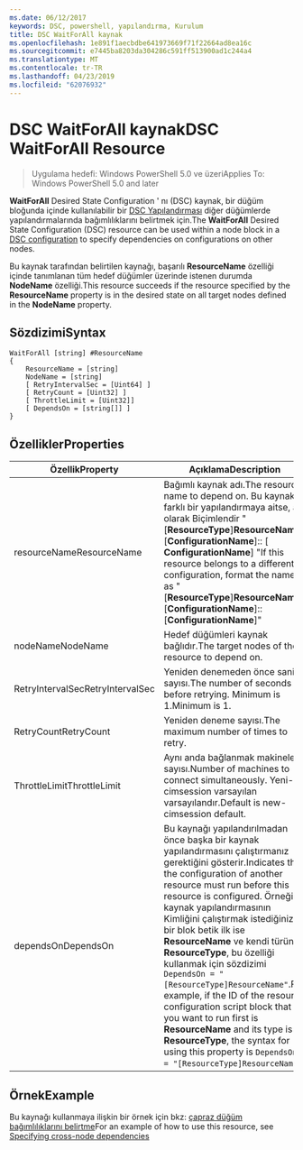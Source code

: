 ```yaml
---
ms.date: 06/12/2017
keywords: DSC, powershell, yapılandırma, Kurulum
title: DSC WaitForAll kaynak
ms.openlocfilehash: 1e891f1aecbdbe641973669f71f22664ad8ea16c
ms.sourcegitcommit: e7445ba8203da304286c591ff513900ad1c244a4
ms.translationtype: MT
ms.contentlocale: tr-TR
ms.lasthandoff: 04/23/2019
ms.locfileid: "62076932"
---
```

# <a name="dsc-waitforall-resource"></a><span data-ttu-id="2ae0c-103">DSC WaitForAll kaynak</span><span class="sxs-lookup"><span data-stu-id="2ae0c-103">DSC WaitForAll Resource</span></span>

> <span data-ttu-id="2ae0c-104">Uygulama hedefi: Windows PowerShell 5.0 ve üzeri</span><span class="sxs-lookup"><span data-stu-id="2ae0c-104">Applies To: Windows PowerShell 5.0 and later</span></span>

<span data-ttu-id="2ae0c-105">**WaitForAll** Desired State Configuration ' nı (DSC) kaynak, bir düğüm bloğunda içinde kullanılabilir bir [DSC Yapılandırması](../../../configurations/configurations.md) diğer düğümlerde yapılandırmalarında bağımlılıklarını belirtmek için.</span><span class="sxs-lookup"><span data-stu-id="2ae0c-105">The **WaitForAll** Desired State Configuration (DSC) resource can be used within a node block in a [DSC configuration](../../../configurations/configurations.md) to specify dependencies on configurations on other nodes.</span></span>

<span data-ttu-id="2ae0c-106">Bu kaynak tarafından belirtilen kaynağı, başarılı **ResourceName** özelliği içinde tanımlanan tüm hedef düğümler üzerinde istenen durumda **NodeName** özelliği.</span><span class="sxs-lookup"><span data-stu-id="2ae0c-106">This resource succeeds if the resource specified by the **ResourceName** property is in the desired state on all target nodes defined in the **NodeName** property.</span></span>

## <a name="syntax"></a><span data-ttu-id="2ae0c-107">Sözdizimi</span><span class="sxs-lookup"><span data-stu-id="2ae0c-107">Syntax</span></span>

```
WaitForAll [string] #ResourceName
{
    ResourceName = [string]
    NodeName = [string]
    [ RetryIntervalSec = [Uint64] ]
    [ RetryCount = [Uint32] ]
    [ ThrottleLimit = [Uint32]]
    [ DependsOn = [string[]] ]
}
```

## <a name="properties"></a><span data-ttu-id="2ae0c-108">Özellikler</span><span class="sxs-lookup"><span data-stu-id="2ae0c-108">Properties</span></span>

|  <span data-ttu-id="2ae0c-109">Özellik</span><span class="sxs-lookup"><span data-stu-id="2ae0c-109">Property</span></span>  |  <span data-ttu-id="2ae0c-110">Açıklama</span><span class="sxs-lookup"><span data-stu-id="2ae0c-110">Description</span></span>   |
|---|---|
| <span data-ttu-id="2ae0c-111">resourceName</span><span class="sxs-lookup"><span data-stu-id="2ae0c-111">ResourceName</span></span>| <span data-ttu-id="2ae0c-112">Bağımlı kaynak adı.</span><span class="sxs-lookup"><span data-stu-id="2ae0c-112">The resource name to depend on.</span></span> <span data-ttu-id="2ae0c-113">Bu kaynak farklı bir yapılandırmaya aitse, adı olarak Biçimlendir "[__ResourceType__]__ResourceName__:: [__ConfigurationName__]:: [ __ConfigurationName__] "</span><span class="sxs-lookup"><span data-stu-id="2ae0c-113">If this resource belongs to a different configuration, format the name as "[__ResourceType__]__ResourceName__::[__ConfigurationName__]::[__ConfigurationName__]"</span></span>|
| <span data-ttu-id="2ae0c-114">nodeName</span><span class="sxs-lookup"><span data-stu-id="2ae0c-114">NodeName</span></span>| <span data-ttu-id="2ae0c-115">Hedef düğümleri kaynak bağlıdır.</span><span class="sxs-lookup"><span data-stu-id="2ae0c-115">The target nodes of the resource to depend on.</span></span>|
| <span data-ttu-id="2ae0c-116">RetryIntervalSec</span><span class="sxs-lookup"><span data-stu-id="2ae0c-116">RetryIntervalSec</span></span>| <span data-ttu-id="2ae0c-117">Yeniden denemeden önce saniye sayısı.</span><span class="sxs-lookup"><span data-stu-id="2ae0c-117">The number of seconds before retrying.</span></span> <span data-ttu-id="2ae0c-118">Minimum is 1.</span><span class="sxs-lookup"><span data-stu-id="2ae0c-118">Minimum is 1.</span></span>|
| <span data-ttu-id="2ae0c-119">RetryCount</span><span class="sxs-lookup"><span data-stu-id="2ae0c-119">RetryCount</span></span>| <span data-ttu-id="2ae0c-120">Yeniden deneme sayısı.</span><span class="sxs-lookup"><span data-stu-id="2ae0c-120">The maximum number of times to retry.</span></span>|
| <span data-ttu-id="2ae0c-121">ThrottleLimit</span><span class="sxs-lookup"><span data-stu-id="2ae0c-121">ThrottleLimit</span></span>| <span data-ttu-id="2ae0c-122">Aynı anda bağlanmak makineleri sayısı.</span><span class="sxs-lookup"><span data-stu-id="2ae0c-122">Number of machines to connect simultaneously.</span></span> <span data-ttu-id="2ae0c-123">Yeni-cimsession varsayılan varsayılandır.</span><span class="sxs-lookup"><span data-stu-id="2ae0c-123">Default is new-cimsession default.</span></span>|
| <span data-ttu-id="2ae0c-124">dependsOn</span><span class="sxs-lookup"><span data-stu-id="2ae0c-124">DependsOn</span></span> | <span data-ttu-id="2ae0c-125">Bu kaynağı yapılandırılmadan önce başka bir kaynak yapılandırmasını çalıştırmanız gerektiğini gösterir.</span><span class="sxs-lookup"><span data-stu-id="2ae0c-125">Indicates that the configuration of another resource must run before this resource is configured.</span></span> <span data-ttu-id="2ae0c-126">Örneğin, kaynak yapılandırmasının Kimliğini çalıştırmak istediğiniz bir blok betik ilk ise __ResourceName__ ve kendi türünün __ResourceType__, bu özelliği kullanmak için sözdizimi `DependsOn = "[ResourceType]ResourceName"`.</span><span class="sxs-lookup"><span data-stu-id="2ae0c-126">For example, if the ID of the resource configuration script block that you want to run first is __ResourceName__ and its type is __ResourceType__, the syntax for using this property is `DependsOn = "[ResourceType]ResourceName"`.</span></span>|

## <a name="example"></a><span data-ttu-id="2ae0c-127">Örnek</span><span class="sxs-lookup"><span data-stu-id="2ae0c-127">Example</span></span>

<span data-ttu-id="2ae0c-128">Bu kaynağı kullanmaya ilişkin bir örnek için bkz: [çapraz düğüm bağımlılıklarını belirtme](../../../configurations/crossNodeDependencies.md)</span><span class="sxs-lookup"><span data-stu-id="2ae0c-128">For an example of how to use this resource, see [Specifying cross-node dependencies](../../../configurations/crossNodeDependencies.md)</span></span>
